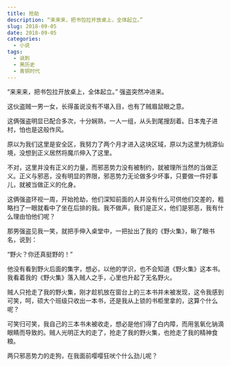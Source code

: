 ```yaml
---
title: 抢劫
description: “来来来，把书包拉开放桌上，全体起立。”
slug: 2018-09-05
date: 2018-09-05
categories:
  - 小说
tags:
  - 讽刺
  - 黑历史
  - 青铜时代
---
```


“来来来，把书包拉开放桌上，全体起立。” 强盗突然冲进来。

这伙盗贼一男一女，长得虽说没有不堪入目，也有了贼眉鼠眼之意。

这俩强盗明显已配合多次，十分娴熟，一人一组，从头到尾搜刮着。日本鬼子进村，怕也是这般作风。

原以为我们这里是安全区，我努力了两个月才进入这块区域，原以为这里为桃源仙境，没想到正义居然将魔爪伸入了这里。

不对，这里并没有正义的力量，而邪恶势力没有被制约，就被理所当然的当做正义。正义与邪恶，没有明显的界限，邪恶势力无论做多少坏事，只要做一件好事儿，就被当做正义的化身。

这俩强盗环视一周，开始抢劫，他们深知前面的人并没有什么可供他们交差的，粗略扫了一眼就看中了坐在后排的我。我不做声，我们是正义，他们是邪恶，我有什么理由怕他们呢？

那男强盗见我一笑，就把手伸入桌堂中，一把扯出了我的《野火集》，瞅了眼书名，说到：

“野火？你还真挺野的！”

他没有看到野火后面的集字，想必，以他的学识，也不会知道《野火集》这本书。我看着我的《野火集》落入贼人之手，心里也升起了无名野火。

贼人只抢走了我的野火集，刚才趁机放在窗台上的三本书并未被发现，这令我感到可笑，呵，硕大个班级只收出一本书，还是我从上锁的书柜里拿的，这算个什么呢？

可笑归可笑，我自己的三本书未被收走，想必是他们得了白内障，而用氢氧化钠滴眼睛而导致的。贼人光明正大的走了，抢走了我的野火集，也抢走了我的精神食粮。

两只邪恶势力的走狗，在我面前嘤嘤狂吠个什么劲儿呢？
